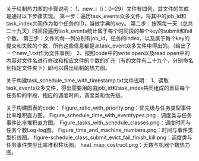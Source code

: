关于绘制热力图的步骤说明：
1、new_i（i：0~29）文件有四列，其文件的生成是通过以下步骤实现。
第一步：遍历task_events众多文件，将其中的job_id和task_index共同作为每个任务的ID，当做字典的key。
第二步：按照每一天（总共二十九天）时间段遍历task_events统计属于每个时间段的每个key的submit和fail个数。
第三步：文件的每一列分别有job_id，任务的index，以及属于每个key的提交和失败的个数，所有这些信息都是从task_event众多文件中得出的。（给出了一个new_1.txt作为文件事例）
2、按照code中的write open以及read open中的内容对文件名进行修改和相应文件的个数的扩充（有的文件有二十九个，分别命名到指定文件夹下）即可以得出绘制的热力图。

关于构建task_schedule_time_with_timestamp.txt文件说明：
1、读取task_events众多文件，得出需要用的由job_id和task_index共同组成的表征每个任务ID的字段，相应的调度时间，调度类和优先级。

关于构建图表的code：
Figure_ratio_with_priority.png：优先级与任务类型事件比率堆积直方图。
Figure_schedule_time_with_eventtypes.png：调度类与任务事件比率堆积直方图。
Figure_tasks_with_schedule_classes.png：调度时间与任务个数Log-log图。
Figure_time_and_machine_numbers.png：时间与事件类型折线图。
figure-schedule_class_submit_evict_fail_finish_kill.png：调度类与任务事件类型比率堆积柱状图。
heat_map_costruct.png：天数与机器个数热力图。
